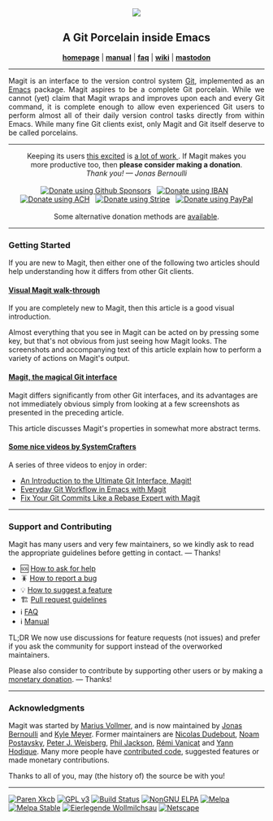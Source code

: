 <div align="center"><img src="https://magit.vc/assets/magit-168x200px.png"/></div>
<h2 align="center">A Git Porcelain inside Emacs</h2>
<p align="center">
  <a href="https://magit.vc"><b>homepage</b></a> |
  <a href="https://magit.vc/manual"><b>manual</b></a> |
  <a href="https://magit.vc/manual/magit/FAQ.html"><b>faq</b></a> |
  <a href="https://github.com/magit/magit/wiki"><b>wiki</b></a> |
  <a href="https://mastodon.social/@tarsius"><b>mastodon</b></a>
</p>
<hr>

<p align="justify">
  Magit is an interface to the version control system
  <a href="https://git-scm.com">Git</a>, implemented as an
  <a href="https://www.gnu.org/software/emacs">Emacs</a> package.
  Magit aspires to be a complete Git porcelain.  While we cannot
  (yet) claim that Magit wraps and improves upon each and every Git
  command, it is complete enough to allow even experienced Git users
  to perform almost all of their daily version control tasks directly
  from within Emacs.  While many fine Git clients exist, only Magit
  and Git itself deserve to be called porcelains.
</p>
<hr>

<div align="center">
  Keeping its users <a href= "https://magit.vc/quotes">this excited</a> is
  <a href="https://magit.vc/stats/magit/authors.html#cumulated_added_lines_of_code_per_author">
    a lot of work
  </a>.
  If Magit makes you <br> more productive too,
  then <b>please consider making a donation</b>.
</div>
<div align="center">
  <em>Thank you! &mdash; Jonas Bernoulli</em>
</div>
<br>
<div align="center">
  <a href="https://github.com/sponsors/tarsius">
    <img title="Donate using Github Sponsors"
         alt="Donate using Github Sponsors"
         src="https://magit.vc/assets/github-sponsors-40px.png"></a>
  &nbsp;
  <a href="https://magit.vc/donate/iban.html">
     <img title="Donate using IBAN"
          alt="Donate using IBAN"
          src="https://magit.vc/assets/iban-40px.png"></a>
  &nbsp;
  <a href="https://magit.vc/donate/ach.html">
     <img title="Donate using ACH"
          alt="Donate using ACH"
          src="https://magit.vc/assets/ach-40px.png"></a>
  &nbsp;
  <a href="https://magit.vc/donate/stripe.html">
    <img title="Donate using Stripe"
         alt="Donate using Stripe"
         src="https://magit.vc/assets/stripe-40px.png"></a>
  &nbsp;
  <a href="https://magit.vc/donate/paypal.html">
    <img title="Donate using PayPal"
         alt="Donate using PayPal"
         src="https://magit.vc/assets/paypal-40px.png"></a>
</div>
<br>
<div align="center">
  Some alternative donation methods are <a href="https://magit.vc/donate">available</a>.
</div>
<hr>

### Getting Started

If you are new to Magit, then either one of the following two
articles should help understanding how it differs from other Git
clients.

#### [Visual Magit walk-through](https://emacsair.me/2017/09/01/magit-walk-through)

If you are completely new to Magit, then this article is a good
visual introduction.

Almost everything that you see in Magit can be acted on by pressing
some key, but that's not obvious from just seeing how Magit looks.
The screenshots and accompanying text of this article explain how to
perform a variety of actions on Magit's output.

#### [Magit, the magical Git interface](https://emacsair.me/2017/09/01/the-magical-git-interface)

Magit differs significantly from other Git interfaces, and its
advantages are not immediately obvious simply from looking at a few
screenshots as presented in the preceding article.

This article discusses Magit's properties in somewhat more abstract
terms.

#### [Some nice videos by SystemCrafters](https://www.youtube.com/@SystemCrafters)

A series of three videos to enjoy in order:

- [An Introduction to the Ultimate Git Interface, Magit!](https://www.youtube.com/watch?v=_zfvQkJsYwI)
- [Everyday Git Workflow in Emacs with Magit](https://www.youtube.com/watch?v=qPfJoeQCIvA)
- [Fix Your Git Commits Like a Rebase Expert with Magit](https://www.youtube.com/watch?v=zM7K1y4h6UQ)


***
### Support and Contributing

Magit has many users and very few maintainers, so we kindly ask to read
the appropriate guidelines before getting in contact. &mdash; Thanks!

- 🆘 [How to ask for help](https://github.com/magit/magit/discussions/4630)
- 🪳 [How to report a bug](https://github.com/magit/magit/wiki/How-to-report-a-bug)
- 💡 [How to suggest a feature](https://github.com/magit/magit/discussions/4631)
- 🏗️ [Pull request guidelines](https://github.com/magit/magit/wiki/Pull-request-guidelines)
- ℹ️ [FAQ](https://magit.vc/manual/magit/FAQ.html)
- ℹ️ [Manual](https://magit.vc/manual/magit)

TL;DR We now use discussions for feature requests (not issues) and prefer
if you ask the community for support instead of the overworked maintainers.

Please also consider to contribute by supporting other users or by making
a [monetary donation](https://magit.vc/donate). &mdash; Thanks!

***
### Acknowledgments

Magit was started by [Marius Vollmer][marius], and is now maintained by
[Jonas Bernoulli][jonas] and [Kyle Meyer][kyle].  Former maintainers are
[Nicolas Dudebout][nicolas], [Noam Postavsky][noam],
[Peter J. Weisberg][peter], [Phil Jackson][phil], [Rémi Vanicat][remi] and
[Yann Hodique][yann].  Many more people have [contributed code][authors],
suggested features or made monetary contributions.

Thanks to all of you, may (the history of) the source be with you!

***
[![Paren Xkcb](https://img.shields.io/badge/%28-%20%20%20-red.svg)](https://xkcd.com/859)
[![GPL v3](https://img.shields.io/badge/license-GPL_v3-green.svg)](http://www.gnu.org/licenses/gpl-3.0.txt)
[![Build Status](https://github.com/magit/magit/workflows/test/badge.svg?branch=master)](https://github.com/magit/magit/actions)
[![NonGNU ELPA](https://elpa.nongnu.org/nongnu/magit.svg)](https://elpa.nongnu.org/nongnu/magit.html)
[![Melpa](https://melpa.org/packages/magit-badge.svg)](https://melpa.org/#/magit)
[![Melpa Stable](https://stable.melpa.org/packages/magit-badge.svg)](https://stable.melpa.org/#/magit)
[![Eierlegende Wollmilchsau](https://img.shields.io/badge/eierlegende-Wollmilchsau-green.svg)](https://magit.vc/manual/magit)
[![Netscape](https://magit.vc/assets/netscape-20px.png)](https://en.wikipedia.org/wiki/Browser_wars)


[authors]: https://magit.vc/stats/magit/authors.html
[jonas]:   https://emacsair.me
[kyle]:    https://kyleam.com
[marius]:  https://github.com/mvollmer
[nicolas]: http://dudebout.com
[noam]:    https://github.com/npostavs
[peter]:   https://github.com/pjweisberg
[phil]:    https://github.com/philjackson
[remi]:    https://github.com/vanicat
[yann]:    http://www.hodique.info
